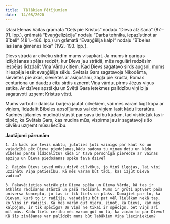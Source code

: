 ```yaml
---
title:  Tālākiem Pētījumiem
date:  14/08/2020
---
```


Izlasi Elenas Vaitas grāmatā “Ceļš pie Kristus” nodaļu “Dieva atzīšana” (87.–91. lpp.), grāmatā “Evaņģelizācija” nodaļu “Darba tehnika, iepazīstinot ar Bībeli” (481.–486. lpp.) un grāmatā “Evaņģēlija kalpi” nodaļu “Bībeles lasīšana ģimenes lokā” (192.–193. lpp.).

Dievs strādā ar cilvēku sirdīm mums visapkārt. Ja mums ir garīgas izšķiršanas spējas redzēt, kur Dievs jau strādā, mēs regulāri redzēsim iespējas līdzdalīt Viņa Vārdu citiem. Kad Dievs sagatavo sirds augsni, mums ir iespēja iesēt evaņģēlija sēklu. Svētais Gars sagatavoja Nikodēma, sievietes pie akas, sievietes ar asiņošanu, zagļa pie krusta, Romas centuriona un daudzu citu sirdis uzņemt Viņa vārdu, pirms Jēzus viņus satika. Ar dzīves apstākļu un Svētā Gara ietekmes palīdzību viņi bija sagatavoti uzņemt Kristus vēsti.

Mums varbūt ir dabiska barjera jautāt cilvēkiem, vai mēs varam lūgt kopā ar viņiem, līdzdalīt Bībeles apsolījumus vai dot viņiem lasīt kādu literatūru. Kadmēs jūtamies mudināti stāstīt par savu ticību kādam, tad visbiežāk tas ir tāpēc, ka Svētais Gars, kas mudina mūs, vispirms jau ir sagatavojis šo cilvēku uzņemt mūsu liecību.

**Jautājumi pārrunām**

`1.	Ja kāds pie tevis nāktu, jūtoties ļoti vainīgs par kaut ko un vajadzībā pēc Dieva piedošanas,kādu padomu tu viņam dotu un kādu Bībeles pantu līdzdalītu? Kāda ir tava personīgā pieredze ar vainas apziņu un Dieva piedošanas spēku tavā dzīvē?`

`2.	Reizēm Dievs ieved mūsu dzīvē cilvēkus, jo Viņš ilgojas, lai viņi uzzinātu Viņa patiesību. Kā mēs varam būt tādi, kas izjūt Dieva vadību?`

`3.	Pakavējieties vairāk pie Dieva spēka un Dieva Vārda, kā tas ir atklāts radīšanas stāstā un pašā radīšanā. Mums ir grūti aptvert paša universa konceptu, jo tas ir tik liels un plašs. Domājiet par to, ka Dievam, kurš to ir radījis, vajadzētu būt pat vēl lielākam nekā tas, ko Viņš ir radījis. Kā mēs varam gūt mieru, zinot, ka Dievs, kam mēs kalpojam, ir tik spēcīgs? Un Viņš ne tikai ir spēcīgs, bet Viņš arī mīl mūs. Kādu lielu cerību mēs varam gūt no tā, ka zinām to par Dievu? Kā šīs zināšanas var palīdzēt mums būt labākiem Viņa lieciniekiem?`